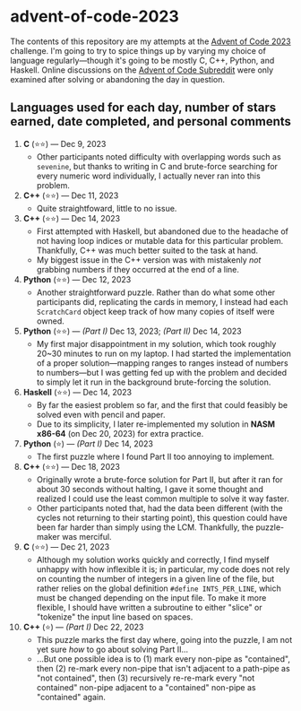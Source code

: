 # advent-of-code-2023
The contents of this repository are my attempts at the [Advent of Code 2023](https://adventofcode.com/2023) challenge. I'm going to try to spice things up by varying my choice of language regularly—though it's going to be mostly C, C++, Python, and Haskell. Online discussions on the [Advent of Code Subreddit](https://www.reddit.com/r/adventofcode/) were only examined after solving or abandoning the day in question.

## Languages used for each day, number of stars earned, date completed, and personal comments
1. **C** (⭐⭐) — Dec 9, 2023
    * Other participants noted difficulty with overlapping words such as `sevenine`, but thanks to writing in C and brute-force searching for every numeric word individually, I actually never ran into this problem.
2. **C++** (⭐⭐) — Dec 11, 2023
    * Quite straightfoward, little to no issue.
3. **C++** (⭐⭐) — Dec 14, 2023
    * First attempted with Haskell, but abandoned due to the headache of not having loop indices or mutable data for this particular problem. Thankfully, C++ was much better suited to the task at hand.
    * My biggest issue in the C++ version was with mistakenly *not* grabbing numbers if they occurred at the end of a line.
4. **Python** (⭐⭐) — Dec 12, 2023
    * Another straightforward puzzle. Rather than do what some other participants did, replicating the cards in memory, I instead had each `ScratchCard` object keep track of how many copies of itself were owned.
5. **Python** (⭐⭐) — _(Part I)_ Dec 13, 2023; _(Part II)_ Dec 14, 2023
    * My first major disappointment in my solution, which took roughly 20~30 minutes to run on my laptop. I had started the implementation of a proper solution—mapping ranges to ranges instead of numbers to numbers—but I was getting fed up with the problem and decided to simply let it run in the background brute-forcing the solution.
6. **Haskell** (⭐⭐) — Dec 14, 2023
    * By far the easiest problem so far, and the first that could feasibly be solved even with pencil and paper.
    * Due to its simplicity, I later re-implemented my solution in **NASM x86-64** (on Dec 20, 2023) for extra practice.
7. **Python** (⭐) — _(Part I)_ Dec 14, 2023
    * The first puzzle where I found Part II too annoying to implement.
8. **C++** (⭐⭐) — Dec 18, 2023
    * Originally wrote a brute-force solution for Part II, but after it ran for about 30 seconds without halting, I gave it some thought and realized I could use the least common multiple to solve it way faster.
    * Other participants noted that, had the data been different (with the cycles not returning to their starting point), this question could have been far harder than simply using the LCM. Thankfully, the puzzle-maker was merciful.
9. **C** (⭐⭐) — Dec 21, 2023
    * Although my solution works quickly and correctly, I find myself unhappy with how inflexible it is; in particular, my code does not rely on counting the number of integers in a given line of the file, but rather relies on the global definition `#define INTS_PER_LINE`, which must be changed depending on the input file. To make it more flexible, I should have written a subroutine to either "slice" or "tokenize" the input line based on spaces.
10. **C++** (⭐) — _(Part I)_ Dec 22, 2023
    * This puzzle marks the first day where, going into the puzzle, I am not yet sure *how* to go about solving Part II...
    * ...But one possible idea is to (1) mark every non-pipe as "contained", then (2) re-mark every non-pipe that isn't adjacent to a path-pipe as "not contained", then (3) recursively re-re-mark every "not contained" non-pipe adjacent to a "contained" non-pipe as "contained" again.
